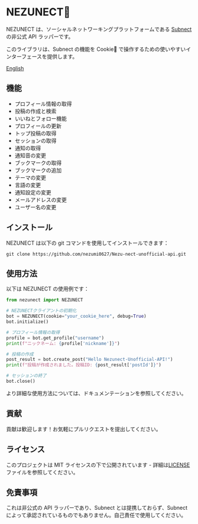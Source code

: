 # NEZUNECT🍪

NEZUNECT は、ソーシャルネットワーキングプラットフォームである [Subnect](https://subnect.com/) の非公式 API ラッパーです。

このライブラリは、Subnect の機能を Cookie🍪 で操作するための使いやすいインターフェースを提供します。

[English](README-en.md)

## 機能

- プロフィール情報の取得
- 投稿の作成と検索
- いいねとフォロー機能
- プロフィールの更新
- トップ投稿の取得
- セッションの取得
- 通知の取得
- 通知音の変更
- ブックマークの取得
- ブックマークの追加
- テーマの変更
- 言語の変更
- 通知設定の変更
- メールアドレスの変更
- ユーザー名の変更

## インストール

NEZUNECT は以下の git コマンドを使用してインストールできます：

```
git clone https://github.com/nezumi0627/Nezu-nect-unofficial-api.git
```

## 使用方法

以下は NEZUNECT の使用例です：

```python
from nezunect import NEZUNECT

# NEZUNECTクライアントの初期化
bot = NEZUNECT(cookie="your_cookie_here", debug=True)
bot.initialize()

# プロフィール情報の取得
profile = bot.get_profile("username")
print(f"ニックネーム: {profile['nickname']}")

# 投稿の作成
post_result = bot.create_post("Hello Nezunect-Unofficial-API!")
print(f"投稿が作成されました。投稿ID: {post_result['postId']}")

# セッションの終了
bot.close()
```

より詳細な使用方法については、ドキュメンテーションを参照してください。

## 貢献

貢献は歓迎します！お気軽にプルリクエストを提出してください。

## ライセンス

このプロジェクトは MIT ライセンスの下で公開されています - 詳細は[LICENSE](LICENSE)ファイルを参照してください。

## 免責事項

これは非公式の API ラッパーであり、Subnect とは提携しておらず、Subnect によって承認されているものでもありません。自己責任で使用してください。

